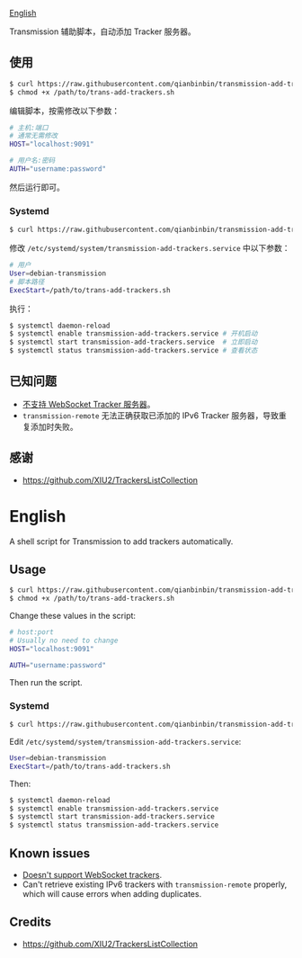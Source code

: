 [English](#English)

Transmission 辅助脚本，自动添加 Tracker 服务器。

## 使用

```sh
$ curl https://raw.githubusercontent.com/qianbinbin/transmission-add-trackers/master/trans-add-trackers.sh -o /path/to/trans-add-trackers.sh
$ chmod +x /path/to/trans-add-trackers.sh
```

编辑脚本，按需修改以下参数：

```sh
# 主机:端口
# 通常无需修改
HOST="localhost:9091"

# 用户名:密码
AUTH="username:password"
```

然后运行即可。

### Systemd

```sh
$ curl https://raw.githubusercontent.com/qianbinbin/transmission-add-trackers/master/transmission-add-trackers.service -o /etc/systemd/system/transmission-add-trackers.service
```

修改 `/etc/systemd/system/transmission-add-trackers.service` 中以下参数：

```sh
# 用户
User=debian-transmission
# 脚本路径
ExecStart=/path/to/trans-add-trackers.sh
```

执行：

```sh
$ systemctl daemon-reload
$ systemctl enable transmission-add-trackers.service # 开机启动
$ systemctl start transmission-add-trackers.service  # 立即启动
$ systemctl status transmission-add-trackers.service # 查看状态
```

## 已知问题

- [不支持 WebSocket Tracker 服务器](https://github.com/transmission/transmission/issues/5509)。
- `transmission-remote` 无法正确获取已添加的 IPv6 Tracker 服务器，导致重复添加时失败。

## 感谢

- https://github.com/XIU2/TrackersListCollection

# English

A shell script for Transmission to add trackers automatically.

## Usage

```sh
$ curl https://raw.githubusercontent.com/qianbinbin/transmission-add-trackers/master/trans-add-trackers.sh -o /path/to/trans-add-trackers.sh
$ chmod +x /path/to/trans-add-trackers.sh
```

Change these values in the script:

```sh
# host:port
# Usually no need to change
HOST="localhost:9091"

AUTH="username:password"
```

Then run the script.

### Systemd

```sh
$ curl https://raw.githubusercontent.com/qianbinbin/transmission-add-trackers/master/transmission-add-trackers.service -o /etc/systemd/system/transmission-add-trackers.service
```

Edit `/etc/systemd/system/transmission-add-trackers.service`:

```sh
User=debian-transmission
ExecStart=/path/to/trans-add-trackers.sh
```

Then:

```sh
$ systemctl daemon-reload
$ systemctl enable transmission-add-trackers.service
$ systemctl start transmission-add-trackers.service
$ systemctl status transmission-add-trackers.service
```

## Known issues

- [Doesn't support WebSocket trackers](https://github.com/transmission/transmission/issues/5509).
- Can't retrieve existing IPv6 trackers with `transmission-remote` properly, which will cause errors when adding duplicates.

## Credits

- https://github.com/XIU2/TrackersListCollection
